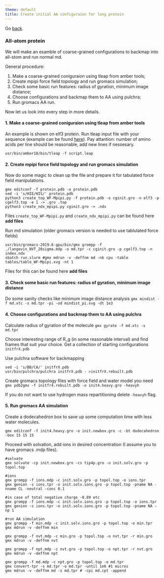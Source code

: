```yaml
---
theme: default
title: Create initial AA configuraion for long protein
---
```


Go [back](./).

### All-atom protein

We will make an esamble of coarse-grained configurations to backmap into all-stom and run normal md.

General procedure:
1. Make a coarse-grained coniguraion using tleap from amber tools;
2. Create mpipi force field topology and run gromacs simulation;
3. Check some basic run features: radius of gyration, minimum image distance;
4. Choose configurations and backmap them to AA using pulchra;
5. Run gromacs AA run.

Now let us look into every step in more details.

#### 1. Make a coarse-grained coniguraion using tleap from amber tools

An example is shown on elf3 protein. Run tleap input file with your sequence (example can be found [here](./create-configuration.html)). Pay attantion: number of amino acids per line should be reasonable, add new lines if nessesary. 

```usr/bin/amber18/bin/tleap -f script.leap```

#### 2. Create mpipi force field topology and run gromacs simulation

Now do some magic to clean up the file and prepare it for tabulated force field manipulations.
```
gmx editconf -f protein.pdb -o protein.pdb
sed -i 's/HIE/HIS/' protein.pdb
python3 create_top_WF-Mpipi.py -f protein.pdb -o cginit.gro -n elf3 -p cgelf3.top -e 1 -> .gro .top
python3 create_ndx_mpipi.py cginit.gro -> .ndx
```

Files ```create_top_WF-Mpipi.py``` and ```create_ndx_mpipi.py``` can be found here **add files**

Run md simulation (older gromacs version is needed to use tablulated force fields)
```
usr/bin/gromacs-2019.6-gpu/bin/gmx grompp -f ./langevin_NVT_20sigma.mdp -o md.tpr -c cginit.gro -p cgelf3.top -n index.ndx
sbatch run.slurm #gmx mdrun -v -deffnm md -nb cpu -table tables/table_WF-Mpipi.xvg -nt 1
```

Files for this can be found here **add files**

#### 3. Check some basic run features: radius of gyration, minimum image distance

Do some sanity checks like minimum image distance analysis
```gmx mindist -f md.xtc -s md.tpr -pi -od mindist_pi.xvg -dt 1e3```

#### 4. Choose configurations and backmap them to AA using pulchra
 
Calculate radius of gyration of the molecule
```gmx gyrate -f md.xtc -s md.tpr```

Choose interesting range of R_g (in some reasonable interval) and find frames that suit your choice. Get a collection of starting configurations ```initfrX.pdb```

Use pulchra software for backmapping
```
sed -i 's/BB/CA/' initfrX.pdb
usr/bin/pulchra/pulchra initfrX.pdb - >initfrX.rebuilt.pdb
```

Create gromacs topology files with force field and water model you need
```gmx pdb2gmx -f initfr4.rebuilt.pdb -o init4.heavy.gro -heavyh```

If you do not want to use hydrogen mass repartitioning delete ```-heavyh``` flag.

#### 5. Run gromacs AA simulation

Create a dodecahedron box to save up some computation time with less water molecules.
```
gmx editconf -f init4.heavy.gro -o init.newbox.gro -c -bt dodecahedron -box 15 15 15
```

Proceed with solvation, add ions in desired concentration (I assume you to have gromacs .mdp files).
```
#solvate
gmx solvate -cp init.newbox.gro -cs tip4p.gro -o init.solv.gro -p topol.top

#ions
gmx grompp -f ions.mdp -c init.solv.gro -p topol.top -o ions.tpr
gmx genion -s ions.tpr -o init.solv.ions.gro -p topol.top -pname NA -nname CL -neutral -conc 0.1

#in case of total negative charge -0.89 etc
gmx grompp -f ions.mdp -c init.solv.ions.gro -p topol.top -o ions.tpr 
gmx genion -s ions.tpr -o init.solv.ions.gro -p topol.top -pname NA -np 1

#run AA simulation
gmx grompp -f min.mdp -c init.solv.ions.gro -p topol.top -o min.tpr
gmx mdrun -v -deffnm min

gmx grompp -f nvt.mdp -c min.gro -p topol.top -o nvt.tpr -r min.gro
gmx mdrun -v -deffnm nvt

gmx grompp -f npt.mdp -c nvt.gro -p topol.top -o npt.tpr -r nvt.gro
gmx mdrun -v -deffnm npt

gmx grompp -f md.mdp -c npt.gro -p topol.top -o md.tpr
gmx convert-tpr -s md.tpr -o md.tpr -until 1e6 #1 micros
gmx mdrun -v -deffnm md -s md.tpr # -cpi md.cpt -append
```

